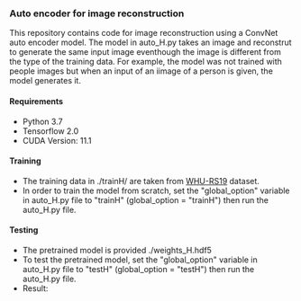 ### Auto encoder for image reconstruction
This repository contains code for image reconstruction using a ConvNet auto encoder model. The model in auto_H.py takes an image and reconstrut to generate the same input image eventhough the image is different from the type of the training data. For example, the model was not trained with people images but when an input of an iimage of a person is given, the model generates it. 

#### Requirements

- Python 3.7
- Tensorflow 2.0
- CUDA Version: 11.1

#### Training
- The training data in ./trainH/ are taken from [WHU-RS19](https://www.kaggle.com/sunray2333/whurs191) dataset.
- In order to train the model from scratch, set the "global_option" variable in auto_H.py file to "trainH" (global_option = "trainH") then run the auto_H.py file.

#### Testing
- The pretrained model is provided ./weights_H.hdf5
- To test the pretrained model, set the "global_option" variable in auto_H.py file to "testH" (global_option = "testH") then run the auto_H.py file.
- Result:



